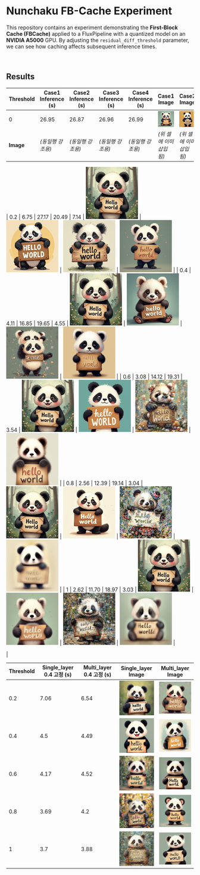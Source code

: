 # Nunchaku FB-Cache Experiment

This repository contains an experiment demonstrating the **First-Block Cache (FBCache)** applied to a FluxPipeline with a quantized model on an **NVIDIA A5000** GPU. By adjusting the `residual_diff_threshold` parameter, we can see how caching affects subsequent inference times.

<br>

## Results
| Threshold | Case1 Inference (s) | Case2 Inference (s) | Case3 Inference (s) | Case4 Inference (s) | Case1 Image                                                                                   | Case2 Image                                                                                                   | Case3 Image                                                                                        | Case4 Image                                                                                                     |
|-----------|---------------------|---------------------|---------------------|---------------------|------------------------------------------------------------------------------------------------|---------------------------------------------------------------------------------------------------------------|---------------------------------------------------------------------------------------------------|-----------------------------------------------------------------------------------------------------------------|
| 0         | 26.95              | 26.87              | 26.96              | 26.99              | <img src="./results/fb_cache_results/flux_t0_first.png" alt="case1_t0" width="140">           | <img src="./results/Dfb_cache_results_single_fixed/flux_t0_second.png" alt="case2_t0" width="140">           | <img src="./results/Dfb_cache_results_multi/flux_t0_second.png" alt="case3_t0" width="140">       | <img src="./results/Dfb_cache_results_dual/flux_t0_second.png" alt="case4_t0" width="140">                     |
| **Image** | *(동일행 강조용)*   | *(동일행 강조용)*   | *(동일행 강조용)*   | *(동일행 강조용)*   | *(위 셀에 이미 삽입됨)*                                                                        | *(위 셀에 이미 삽입됨)*                                                                                       | *(위 셀에 이미 삽입됨)*                                                                            | *(위 셀에 이미 삽입됨)*                                                                                          |

| 0.2       | 6.75               | 27.17             | 20.49             | 7.14              | <img src="./results/fb_cache_results/flux_t20.0_first.png" alt="case1_t0.2" width="140">       | <img src="./results/Dfb_cache_results_single_fixed/flux_t20.0_second.png" alt="case2_t0.2" width="140">      | <img src="./results/Dfb_cache_results_multi/flux_t20.0_second.png" alt="case3_t0.2" width="140">  | <img src="./results/Dfb_cache_results_dual/flux_t20.0_second.png" alt="case4_t0.2" width="140">                 |
| 0.4       | 4.11               | 16.85             | 19.65             | 4.55              | <img src="./results/fb_cache_results/flux_t20.0_first.png" alt="case1_t0.4" width="140">       | <img src="./results/Dfb_cache_results_single_fixed/flux_t40.0_second.png" alt="case2_t0.4" width="140">      | <img src="./results/Dfb_cache_results_multi/flux_t40.0_second.png" alt="case3_t0.4" width="140">  | <img src="./results/Dfb_cache_results_dual/flux_t40.0_second.png" alt="case4_t0.4" width="140">                 |
| 0.6       | 3.08               | 14.12             | 19.31             | 3.54              | <img src="./results/fb_cache_results/flux_t20.0_first.png" alt="case1_t0.6" width="140">       | <img src="./results/Dfb_cache_results_single_fixed/flux_t60.0_second.png" alt="case2_t0.6" width="140">      | <img src="./results/Dfb_cache_results_multi/flux_t60.0_second.png" alt="case3_t0.6" width="140">  | <img src="./results/Dfb_cache_results_dual/flux_t60.0_second.png" alt="case4_t0.6" width="140">                 |
| 0.8       | 2.56               | 12.39             | 19.14             | 3.04              | <img src="./results/fb_cache_results/flux_t20.0_first.png" alt="case1_t0.8" width="140">       | <img src="./results/Dfb_cache_results_single_fixed/flux_t80.0_second.png" alt="case2_t0.8" width="140">      | <img src="./results/Dfb_cache_results_multi/flux_t80.0_second.png" alt="case3_t0.8" width="140">  | <img src="./results/Dfb_cache_results_dual/flux_t80.0_second.png" alt="case4_t0.8" width="140">                 |
| 1         | 2.62               | 11.70             | 18.97             | 3.03              | <img src="./results/fb_cache_results/flux_t20.0_first.png" alt="case1_t1.0" width="140">       | <img src="./results/Dfb_cache_results_single_fixed/flux_t100.0_second.png" alt="case2_t1.0" width="140">     | <img src="./results/Dfb_cache_results_multi/flux_t100.0_second.png" alt="case3_t1.0" width="140"> | <img src="./results/Dfb_cache_results_dual/flux_t100.0_second.png" alt="case4_t1.0" width="140">                |

   |


| Threshold | Single_layer 0.4 고정 (s) | Multi_layer 0.4 고정 (s) | Single_layer Image                                                                                   | Multi_layer Image                                                                                          |
|-----------|---------------------------|--------------------------|-------------------------------------------------------------------------------------------------------|-------------------------------------------------------------------------------------------------------------|
| 0.2       | 7.06                      | 6.54                     | <img src="./results/Dfb_cache_results_sing_fix_multi_var/flux_t20.0_second.png" alt="sing_0.2" width="140"> | <img src="./results/Dfb_cache_results/flux_t20.0_second.png" alt="multi_0.2" width="140">                |
| 0.4       | 4.5                       | 4.49                     | <img src="./results/Dfb_cache_results_sing_fix_multi_var/flux_t40.0_second.png" alt="sing_0.4" width="140"> | <img src="./results/Dfb_cache_results/flux_t40.0_second.png" alt="multi_0.4" width="140">                 |
| 0.6       | 4.17                      | 4.52                     | <img src="./results/Dfb_cache_results_sing_fix_multi_var/flux_t60.0_second.png" alt="sing_0.6" width="140"> | <img src="./results/Dfb_cache_results/flux_t60.0_second.png" alt="multi_0.6" width="140">                 |
| 0.8       | 3.69                      | 4.2                      | <img src="./results/Dfb_cache_results_sing_fix_multi_var/flux_t80.0_second.png" alt="sing_0.8" width="140"> | <img src="./results/Dfb_cache_results/flux_t80.0_second.png" alt="multi_0.8" width="140">                 |
| 1         | 3.7                       | 3.88                     | <img src="./results/Dfb_cache_results_sing_fix_multi_var/flux_t100.0_second.png" alt="sing_1.0" width="140">| <img src="./results/Dfb_cache_results/flux_t100.0_second.png" alt="multi_1.0" width="140">                |
